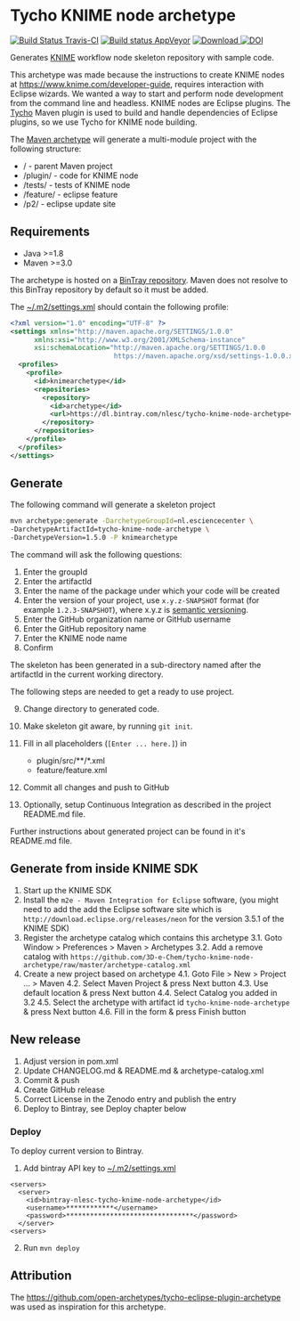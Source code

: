 # Tycho KNIME node archetype

[![Build Status Travis-CI](https://travis-ci.org/3D-e-Chem/tycho-knime-node-archetype.svg?branch=master)](https://travis-ci.org/3D-e-Chem/tycho-knime-node-archetype)
[![Build status AppVeyor](https://ci.appveyor.com/api/projects/status/70whq4bsdl0oq94m?svg=true)](https://ci.appveyor.com/project/3D-e-Chem/tycho-knime-node-archetype)
[![Download](https://api.bintray.com/packages/nlesc/tycho-knime-node-archetype/tycho-knime-node-archetype/images/download.svg) ](https://bintray.com/nlesc/tycho-knime-node-archetype/tycho-knime-node-archetype/_latestVersion)
[![DOI](https://zenodo.org/badge/DOI/10.5281/zenodo.597989.svg)](https://doi.org/10.5281/zenodo.597989)

Generates [KNIME](http://www.knime.org) workflow node skeleton repository with sample code.

This archetype was made because the instructions to create KNIME nodes at https://www.knime.com/developer-guide, requires interaction with Eclipse wizards. We wanted a way to start and perform node development from the command line and headless.
KNIME nodes are Eclipse plugins. The [Tycho](https://eclipse.org/tycho/) Maven plugin is used to build and handle dependencies of Eclipse plugins, so we use Tycho for KNIME node building.

The [Maven archetype](https://maven.apache.org/guides/introduction/introduction-to-archetypes.html) will generate a multi-module project with the following structure:

* / - parent Maven project
* /plugin/ - code for KNIME node
* /tests/ - tests of KNIME node
* /feature/ - eclipse feature
* /p2/ - eclipse update site

## Requirements

* Java >=1.8
* Maven >=3.0

The archetype is hosted on a [BinTray repository](https://dl.bintray.com/nlesc/tycho-knime-node-archetype).
Maven does not resolve to this BinTray repository by default so it must be added.

The [~/.m2/settings.xml](https://maven.apache.org/settings.html) should contain the following profile:
```xml
<?xml version="1.0" encoding="UTF-8" ?>
<settings xmlns="http://maven.apache.org/SETTINGS/1.0.0"
      xmlns:xsi="http://www.w3.org/2001/XMLSchema-instance"
      xsi:schemaLocation="http://maven.apache.org/SETTINGS/1.0.0
                          https://maven.apache.org/xsd/settings-1.0.0.xsd">
  <profiles>
    <profile>
      <id>knimearchetype</id>
      <repositories>
        <repository>
          <id>archetype</id>
          <url>https://dl.bintray.com/nlesc/tycho-knime-node-archetype</url>
        </repository>
      </repositories>
    </profile>
  </profiles>
</settings>
```

## Generate

The following command will generate a skeleton project
```sh
mvn archetype:generate -DarchetypeGroupId=nl.esciencecenter \
-DarchetypeArtifactId=tycho-knime-node-archetype \
-DarchetypeVersion=1.5.0 -P knimearchetype
```

The command will ask the following questions:

1. Enter the groupId
2. Enter the artifactId
3. Enter the name of the package under which your code will be created
4. Enter the version of your project, use `x.y.z-SNAPSHOT` format (for example `1.2.3-SNAPSHOT`), where x.y.z is [semantic versioning](http://semver.org/).
5. Enter the GitHub organization name or GitHub username
6. Enter the GitHub repository name
7. Enter the KNIME node name
8. Confirm

The skeleton has been generated in a sub-directory named after the artifactId in the current working directory.

The following steps are needed to get a ready to use project.

9. Change directory to generated code.
10. Make skeleton git aware, by running `git init`.
11. Fill in all placeholders (`[Enter ... here.]`) in

    * plugin/src/**/*.xml
    * feature/feature.xml

12. Commit all changes and push to GitHub
13. Optionally, setup Continuous Integration as described in the project README.md file.

Further instructions about generated project can be found in it's README.md file.

## Generate from inside KNIME SDK

1. Start up the KNIME SDK
2. Install the `m2e - Maven Integration for Eclipse` software, (you might need to add the add the Eclipse software site which is `http://download.eclipse.org/releases/neon` for the version 3.5.1 of the KNIME SDK)
3. Register the archetype catalog which contains this archetype
3.1. Goto Window > Preferences > Maven > Archetypes
3.2. Add a remove catalog with `https://github.com/3D-e-Chem/tycho-knime-node-archetype/raw/master/archetype-catalog.xml`
4. Create a new project based on archetype
4.1. Goto File > New > Project ... > Maven
4.2. Select Maven Project & press Next button
4.3. Use default location & press Next button
4.4. Select Catalog you added in 3.2
4.5. Select the archetype with artifact id `tycho-knime-node-archetype` & press Next button
4.6. Fill in the form & press Finish button

## New release

1. Adjust version in pom.xml
2. Update CHANGELOG.md & README.md & archetype-catalog.xml
3. Commit & push
4. Create GitHub release
5. Correct License in the Zenodo entry and publish the entry
6. Deploy to Bintray, see Deploy chapter below

### Deploy

To deploy current version to Bintray.

1. Add bintray API key to [~/.m2/settings.xml](https://maven.apache.org/settings.html)

```
<servers>
  <server>
    <id>bintray-nlesc-tycho-knime-node-archetype</id>
    <username>************</username>
    <password>********************************</password>
  </server>
<servers>
```

2. Run `mvn deploy`

## Attribution

The https://github.com/open-archetypes/tycho-eclipse-plugin-archetype was used as inspiration for this archetype.
